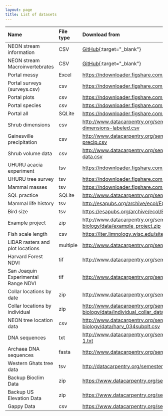 ```yaml
---
layout: page
title: List of datasets
---
```


| Name | File type | Download from |
|:--------|:-------|:--------|
|NEON stream information| CSV| [GitHub](https://minhaskamal.github.io/DownGit/#/home?url=https://github.com/Jpomz/ENVS396-FA-2023/blob/main/data/neon-stream-information.csv){:target="_blank"} |
|NEON stream Macroinvertebrates| CSV| [GitHub](https://minhaskamal.github.io/DownGit/#/home?url=https://github.com/Jpomz/ENVS396-FA-2023/blob/main/data/neon-stream-macros.csv){:target="_blank"} |
| Portal messy | Excel | <https://ndownloader.figshare.com/files/2252083> |
| Portal surveys (surveys.csv) | csv | <https://ndownloader.figshare.com/files/2292172> |
| Portal plots | csv | <https://ndownloader.figshare.com/files/3299474> |
| Portal species | csv | <https://ndownloader.figshare.com/files/3299483> |
| Portal all | SQLite | <https://ndownloader.figshare.com/files/11188550> |
| Shrub dimensions | csv | <http://www.datacarpentry.org/semester-biology/data/shrub-dimensions-labeled.csv> |
| Gainesville precipitation | csv | <http://www.datacarpentry.org/semester-biology/data/gainesville-precip.csv> |
| Shrub volume data | csv | <http://www.datacarpentry.org/semester-biology/data/shrub-volume-data.csv> |
| UHURU acacia experiment | tsv | <https://ndownloader.figshare.com/files/5629542> |
| UHURU tree survey | tsv | <https://ndownloader.figshare.com/files/5629536> |
| Mammal masses | tsv | <https://ndownloader.figshare.com/files/5593343> |
| SQL practice | SQLite | <http://www.datacarpentry.org/semester-biology/data/sql-practice.sqlite> |
| Mammal life history | tsv | <http://esapubs.org/archive/ecol/E084/093/Mammal_lifehistories_v2.txt> |
| Bird size | tsv | <https://esapubs.org/archive/ecol/E088/096/avian_ssd_jan07.txt> |
| Example project | zip | <http://www.datacarpentry.org/semester-biology/data/example_project.zip> |
| Fish scale length | csv | <https://lter.limnology.wisc.edu/sites/default/files/Gaeta_etal_CLC_data.csv> |
| LiDAR rasters and plot locations | multiple | <http://www.datacarpentry.org/semester-biology/data/neon-airborne.zip> |
| Harvard Forest NDVI | tif | <http://www.datacarpentry.org/semester-biology/data/harv-ndvi.zip> |
| San Joaquin Experimental Range NDVI | tif | <http://www.datacarpentry.org/semester-biology/data/sjer-ndvi.zip> |
| Collar locations by date| zip | <http://www.datacarpentry.org/semester-biology/data/locations.zip> |
| Collar locations by individual | zip | <http://www.datacarpentry.org/semester-biology/data/individual_collar_data.zip> |
| NEON tree location data | csv | <http://www.datacarpentry.org/semester-biology/data/harv_034subplt.csv> |
| DNA sequences | txt | <http://www.datacarpentry.org/semester-biology/data/dna-sequences-1.txt> |
| Archaea DNA sequences | fasta | <http://www.datacarpentry.org/semester-biology/data/archaea-dna.zip> |
| Western Ghats tree data | tsv | <http://datacarpentry.org/semester-biology/data/Macroplot_data_Rev.txt> |
| Backup Bioclim Data | zip | <https://www.datacarpentry.org/semester-biology/data/wc10.zip>
| Backup US Elevation Data | zip | <https://www.datacarpentry.org/semester-biology/data/wc10.zip>
| Gappy Data | csv | <https://www.datacarpentry.org/semester-biology/data/gappy-data.csv>